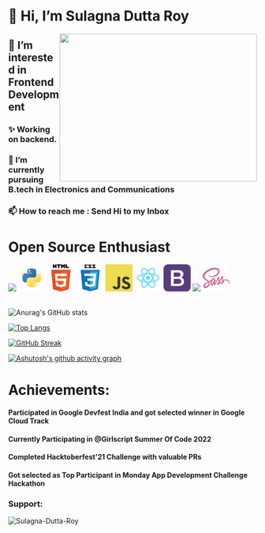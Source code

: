 
<h1>👋 Hi, I’m Sulagna Dutta Roy</h1>
<img align='right' src='https://raw.githubusercontent.com/handeebrar/handeebrar/master/img/study.gif' width='400' height='300'>
<h2>👀 I’m interested in Frontend Development</h2>
<h3>✨ Working on backend.</h3>
<h3>🌱 I’m currently pursuing B.tech in Electronics and Communications</h3>
<h3>📫 How to reach me : Send Hi to my Inbox</h3>
<!---
<h1></h1>
Sulagna-Dutta-Roy/Sulagna-Dutta-Roy is a ✨ special ✨ repository because its `README.md` (this file) appears on your GitHub profile.
You can click the Preview link to take a look at your changes.
--->

<h1>Open Source Enthusiast</h1>
<!---------------------------------------->
<code><img src="https://img.icons8.com/color/58/000000/c-plus-plus-logo.png"/></code>
<code><img height="55" src="https://raw.githubusercontent.com/github/explore/80688e429a7d4ef2fca1e82350fe8e3517d3494d/topics/python/python.png"></code>
<code><img height="55" src="https://raw.githubusercontent.com/github/explore/80688e429a7d4ef2fca1e82350fe8e3517d3494d/topics/html/html.png"></code>
<code><img height="55" src="https://raw.githubusercontent.com/github/explore/80688e429a7d4ef2fca1e82350fe8e3517d3494d/topics/css/css.png"></code>
<code><img height="55" src="https://raw.githubusercontent.com/github/explore/80688e429a7d4ef2fca1e82350fe8e3517d3494d/topics/javascript/javascript.png"></code>
<code><img height="55" src="https://raw.githubusercontent.com/github/explore/80688e429a7d4ef2fca1e82350fe8e3517d3494d/topics/react/react.png"></code>
<code><img height="55" src="https://raw.githubusercontent.com/github/explore/80688e429a7d4ef2fca1e82350fe8e3517d3494d/topics/bootstrap/bootstrap.png"></code>
<code><img src="https://img.icons8.com/color/58/000000/mysql-logo.png"/></code>
<code><img height="55" src="https://raw.githubusercontent.com/github/explore/80688e429a7d4ef2fca1e82350fe8e3517d3494d/topics/sass/sass.png"></code>
<br/>
<br/>
 
![Anurag's GitHub stats](https://github-readme-stats.vercel.app/api?username=sulagna-dutta-roy&show_icons=true&theme=radical)


[![Top Langs](https://github-readme-stats.vercel.app/api/top-langs/?username=sulagna-dutta-roy&layout=compact&theme=radical)](https://github.com/sulagna-dutta-roy/github-readme-stats)


[![GitHub Streak](https://github-readme-streak-stats.herokuapp.com/?user=Sulagna-Dutta-Roy&theme=dark)](https://git.io/streak-stats)


[![Ashutosh's github activity graph](https://activity-graph.herokuapp.com/graph?username=sulagna-dutta-roy&theme=react-dark)](https://github.com/sulagna-dutta-roy/github-readme-activity-graph)


<h1>Achievements:</h1>
<h4>Participated in Google Devfest India and got selected winner in Google Cloud Track</h4>
<h4>Currently Participating in @Girlscript Summer Of Code 2022</h4>
<h4>Completed Hacktoberfest'21 Challenge with valuable PRs</h4>
<h4>Got selected as Top Participant in Monday App Development Challenge Hackathon<h4>

 
<h3 align="left">Support:</h3>
<p><a href="https://www.buymeacoffee.com/Sulagna-Dutta-Roy"> <img align="left" src="https://cdn.buymeacoffee.com/buttons/v2/default-yellow.png" height="50" width="210" alt="Sulagna-Dutta-Roy"/></a></p><br><br>
